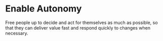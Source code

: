 # Enable Autonomy

<summary>
Free people up to decide and act for themselves as much as possible, so that they can deliver value fast and respond quickly to changes when necessary.
</summary>
